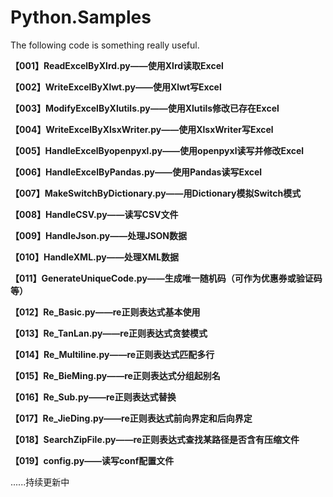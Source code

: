 # Python.Samples

The following code is something really useful.

**【001】ReadExcelByXlrd.py——使用Xlrd读取Excel**

**【002】WriteExcelByXlwt.py——使用Xlwt写Excel**

**【003】ModifyExcelByXlutils.py——使用Xlutils修改已存在Excel**

**【004】WriteExcelByXlsxWriter.py——使用XlsxWriter写Excel**

**【005】HandleExcelByopenpyxl.py——使用openpyxl读写并修改Excel**

**【006】HandleExcelByPandas.py——使用Pandas读写Excel**

**【007】MakeSwitchByDictionary.py——用Dictionary模拟Switch模式**

**【008】HandleCSV.py——读写CSV文件**

**【009】HandleJson.py——处理JSON数据**

**【010】HandleXML.py——处理XML数据**

**【011】GenerateUniqueCode.py——生成唯一随机码（可作为优惠券或验证码等）**

**【012】Re_Basic.py——re正则表达式基本使用**

**【013】Re_TanLan.py——re正则表达式贪婪模式**

**【014】Re_Multiline.py——re正则表达式匹配多行**

**【015】Re_BieMing.py——re正则表达式分组起别名**

**【016】Re_Sub.py——re正则表达式替换**

**【017】Re_JieDing.py——re正则表达式前向界定和后向界定**

**【018】SearchZipFile.py——re正则表达式查找某路径是否含有压缩文件**

**【019】config.py——读写conf配置文件**

......持续更新中

